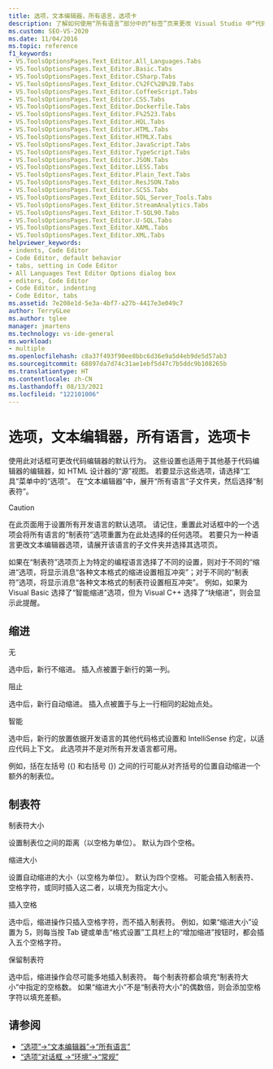 ```yaml
---
title: 选项，文本编辑器，所有语言，选项卡
description: 了解如何使用“所有语言”部分中的“标签”页来更改 Visual Studio 中“代码编辑器”选项卡的默认行为。
ms.custom: SEO-VS-2020
ms.date: 11/04/2016
ms.topic: reference
f1_keywords:
- VS.ToolsOptionsPages.Text_Editor.All_Languages.Tabs
- VS.ToolsOptionsPages.Text_Editor.Basic.Tabs
- VS.ToolsOptionsPages.Text_Editor.CSharp.Tabs
- VS.ToolsOptionsPages.Text_Editor.C%2FC%2B%2B.Tabs
- VS.ToolsOptionsPages.Text_Editor.CoffeeScript.Tabs
- VS.ToolsOptionsPages.Text_Editor.CSS.Tabs
- VS.ToolsOptionsPages.Text_Editor.Dockerfile.Tabs
- VS.ToolsOptionsPages.Text_Editor.F%2523.Tabs
- VS.ToolsOptionsPages.Text_Editor.HQL.Tabs
- VS.ToolsOptionsPages.Text_Editor.HTML.Tabs
- VS.ToolsOptionsPages.Text_Editor.HTMLX.Tabs
- VS.ToolsOptionsPages.Text_Editor.JavaScript.Tabs
- VS.ToolsOptionsPages.Text_Editor.TypeScript.Tabs
- VS.ToolsOptionsPages.Text_Editor.JSON.Tabs
- VS.ToolsOptionsPages.Text_Editor.LESS.Tabs
- VS.ToolsOptionsPages.Text_Editor.Plain_Text.Tabs
- VS.ToolsOptionsPages.Text_Editor.ResJSON.Tabs
- VS.ToolsOptionsPages.Text_Editor.SCSS.Tabs
- VS.ToolsOptionsPages.Text_Editor.SQL_Server_Tools.Tabs
- VS.ToolsOptionsPages.Text_Editor.StreamAnalytics.Tabs
- VS.ToolsOptionsPages.Text_Editor.T-SQL90.Tabs
- VS.ToolsOptionsPages.Text_Editor.U-SQL.Tabs
- VS.ToolsOptionsPages.Text_Editor.XAML.Tabs
- VS.ToolsOptionsPages.Text_Editor.XML.Tabs
helpviewer_keywords:
- indents, Code Editor
- Code Editor, default behavior
- tabs, setting in Code Editor
- All Languages Text Editor Options dialog box
- editors, Code Editor
- Code Editor, indenting
- Code Editor, tabs
ms.assetid: 7e208e1d-5e3a-4bf7-a27b-4417e3e049c7
author: TerryGLee
ms.author: tglee
manager: jmartens
ms.technology: vs-ide-general
ms.workload:
- multiple
ms.openlocfilehash: c8a37f493f90ee8bbc6d36e9a5d4eb9de5d57ab3
ms.sourcegitcommit: 68897da7d74c31ae1ebf5d47c7b5ddc9b108265b
ms.translationtype: HT
ms.contentlocale: zh-CN
ms.lasthandoff: 08/13/2021
ms.locfileid: "122101006"
---
```

# <a name="options-text-editor-all-languages-tabs"></a>选项，文本编辑器，所有语言，选项卡

使用此对话框可更改代码编辑器的默认行为。 这些设置也适用于其他基于代码编辑器的编辑器，如 HTML 设计器的“源”视图。 若要显示这些选项，请选择“工具”菜单中的“选项”。 在“文本编辑器”中，展开“所有语言”子文件夹，然后选择“制表符”。

> [!CAUTION]
> 在此页面用于设置所有开发语言的默认选项。 请记住，重置此对话框中的一个选项会将所有语言的“制表符”选项重置为在此处选择的任何选项。 若要只为一种语言更改文本编辑器选项，请展开该语言的子文件夹并选择其选项页。

如果在“制表符”选项页上为特定的编程语言选择了不同的设置，则对于不同的“缩进”选项，将显示消息“各种文本格式的缩进设置相互冲突”；对于不同的“制表符”选项，将显示消息“各种文本格式的制表符设置相互冲突”。 例如，如果为 Visual Basic 选择了“智能缩进”选项，但为 Visual C++ 选择了“块缩进”，则会显示此提醒。

## <a name="indenting"></a>缩进

无

选中后，新行不缩进。 插入点被置于新行的第一列。

阻止

选中后，新行自动缩进。 插入点被置于与上一行相同的起始点处。

智能

选中后，新行的放置依据开发语言的其他代码格式设置和 IntelliSense 约定，以适应代码上下文。 此选项并不是对所有开发语言都可用。

例如，括在左括号 ({) 和右括号 (}) 之间的行可能从对齐括号的位置自动缩进一个额外的制表位。

## <a name="tabs"></a>制表符

制表符大小

设置制表位之间的距离（以空格为单位）。 默认为四个空格。

缩进大小

设置自动缩进的大小（以空格为单位）。 默认为四个空格。 可能会插入制表符、空格字符，或同时插入这二者，以填充为指定大小。

插入空格

选中后，缩进操作只插入空格字符，而不插入制表符。 例如，如果“缩进大小”设置为 5，则每当按 Tab 键或单击“格式设置”工具栏上的“增加缩进”按钮时，都会插入五个空格字符。

保留制表符

选中后，缩进操作会尽可能多地插入制表符。 每个制表符都会填充“制表符大小”中指定的空格数。 如果“缩进大小”不是“制表符大小”的偶数倍，则会添加空格字符以填充差额。

## <a name="see-also"></a>请参阅

- [“选项”->“文本编辑器”->“所有语言”](../../ide/reference/options-text-editor-all-languages.md)
- [“选项”对话框 ->“环境”->“常规”](../../ide/reference/general-environment-options-dialog-box.md)
